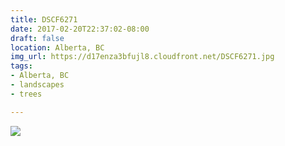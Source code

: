 ```yaml
---
title: DSCF6271
date: 2017-02-20T22:37:02-08:00
draft: false
location: Alberta, BC
img_url: https://d17enza3bfujl8.cloudfront.net/DSCF6271.jpg
tags:
- Alberta, BC
- landscapes
- trees

---
```


![](https://d17enza3bfujl8.cloudfront.net/DSCF6271.jpg)

